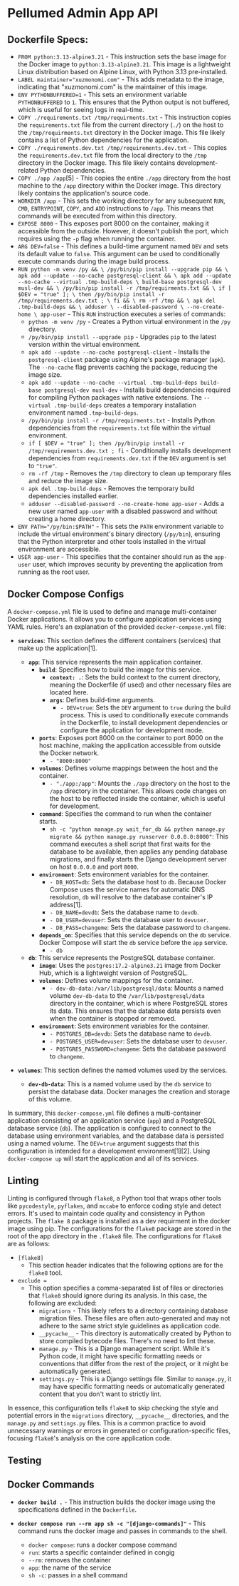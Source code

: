 # Pellumed Admin App API 

## Dockerfile Specs:
*   `FROM python:3.13-alpine3.21` -  This instruction sets the base image for the Docker image to `python:3.13-alpine3.21`. This image is a lightweight Linux distribution based on Alpine Linux, with Python 3.13 pre-installed.
*   `LABEL maintainer="xuzmonomi.com"` - This adds metadata to the image, indicating that "xuzmonomi.com" is the maintainer of this image.
*   `ENV PYTHONBUFFERED=1` - This sets an environment variable `PYTHONBUFFERED` to `1`.  This ensures that the Python output is not buffered, which is useful for seeing logs in real-time.
*   `COPY ./requirements.txt /tmp/requirments.txt` - This instruction copies the `requirements.txt` file from the current directory (`./`) on the host to the `/tmp/requirments.txt` directory in the Docker image. This file likely contains a list of Python dependencies for the application.
*   `COPY ./requirements.dev.txt /tmp/requirements.dev.txt` - This copies the `requirements.dev.txt` file from the local directory to the `/tmp` directory in the Docker image. This file likely contains development-related Python dependencies.
*   `COPY ./app /app`[5] - This copies the entire `./app` directory from the host machine to the `/app` directory within the Docker image. This directory likely contains the application's source code.
*   `WORKDIR /app` - This sets the working directory for any subsequent `RUN`, `CMD`, `ENTRYPOINT`, `COPY`, and `ADD` instructions to `/app`. This means that commands will be executed from within this directory.
*   `EXPOSE 8000` - This exposes port 8000 on the container, making it accessible from the outside. However, it doesn't publish the port, which requires using the `-p` flag when running the container.
*   `ARG DEV=false` -  This defines a build-time argument named `DEV` and sets its default value to `false`. This argument can be used to conditionally execute commands during the image build process.
*   `RUN python -m venv /py && \ /py/bin/pip install --upgrade pip && \ apk add --update --no-cache postgresql-client && \ apk add --update --no-cache --virtual .tmp-build-deps \ build-base postgresql-dev musl-dev && \ /py/bin/pip install -r /tmp/requirments.txt && \ if [ $DEV = "true" ]; \ then /py/bin/pip install -r /tmp/requirements.dev.txt ; \ fi && \ rm -rf /tmp && \ apk del .tmp-build-deps && \ adduser \ --disabled-password \ --no-create-home \ app-user` - This `RUN` instruction executes a series of commands:
    *   `python -m venv /py` - Creates a Python virtual environment in the `/py` directory.
    *   `/py/bin/pip install --upgrade pip` -  Upgrades `pip` to the latest version within the virtual environment.
    *   `apk add --update --no-cache postgresql-client` - Installs the `postgresql-client` package using Alpine's package manager (`apk`). The `--no-cache` flag prevents caching the package, reducing the image size.
    *   `apk add --update --no-cache --virtual .tmp-build-deps build-base postgresql-dev musl-dev` - Installs build dependencies required for compiling Python packages with native extensions. The `--virtual .tmp-build-deps` creates a temporary installation environment named `.tmp-build-deps`.
    *   `/py/bin/pip install -r /tmp/requirments.txt` - Installs Python dependencies from the `requirements.txt` file within the virtual environment.
    *   `if [ $DEV = "true" ]; then /py/bin/pip install -r /tmp/requirements.dev.txt ; fi` - Conditionally installs development dependencies from `requirements.dev.txt` if the `DEV` argument is set to `"true"`.
    *   `rm -rf /tmp` - Removes the `/tmp` directory to clean up temporary files and reduce the image size.
    *   `apk del .tmp-build-deps` - Removes the temporary build dependencies installed earlier.
    *   `adduser --disabled-password --no-create-home app-user` - Adds a new user named `app-user` with a disabled password and without creating a home directory.
*   `ENV PATH="/py/bin:$PATH"` - This sets the `PATH` environment variable to include the virtual environment's binary directory (`/py/bin`), ensuring that the Python interpreter and other tools installed in the virtual environment are accessible.
*   `USER app-user` -  This specifies that the container should run as the `app-user` user, which improves security by preventing the application from running as the root user.


## Docker Compose Configs
A `docker-compose.yml` file is used to define and manage multi-container Docker applications. It allows you to configure application services using YAML rules. Here's an explanation of the provided `docker-compose.yml` file:

*   **`services`**: This section defines the different containers (services) that make up the application[1].

    *   **`app`**: This service represents the main application container.
        *   **`build`**: Specifies how to build the image for this service.
            *   **`context: .`**: Sets the build context to the current directory, meaning the Dockerfile (if used) and other necessary files are located here.
            *   **`args`**: Defines build-time arguments.
                *   `- DEV=true`: Sets the `DEV` argument to `true` during the build process. This is used to conditionally execute commands in the Dockerfile, to install development dependencies or configure the application for development mode.
        *   **`ports`**: Exposes port 8000 on the container to port 8000 on the host machine, making the application accessible from outside the Docker network.
            *   `- "8000:8000"`
        *   **`volumes`**: Defines volume mappings between the host and the container.
            *   `- "./app:/app"`: Mounts the `./app` directory on the host to the `/app` directory in the container. This allows code changes on the host to be reflected inside the container, which is useful for development.
        *   **`command`**: Specifies the command to run when the container starts.
            *   `sh -c "python manage.py wait_for_db && python manage.py migrate && python manage.py runserver 0.0.0.0:8000"`: This command executes a shell script that first waits for the database to be available, then applies any pending database migrations, and finally starts the Django development server on host `0.0.0.0` and port `8000`.
        *   **`environment`**: Sets environment variables for the container.
            *   `- DB_HOST=db`: Sets the database host to `db`. Because Docker Compose uses the service names for automatic DNS resolution, `db` will resolve to the database container's IP address[1].
            *   `- DB_NAME=devdb`: Sets the database name to `devdb`.
            *   `- DB_USER=devuser`: Sets the database user to `devuser`.
            *   `- DB_PASS=changeme`: Sets the database password to `changeme`.
        *   **`depends_on`**: Specifies that this service depends on the `db` service.  Docker Compose will start the `db` service before the `app` service.
            *   `- db`
    *   **`db`**: This service represents the PostgreSQL database container.
        *   **`image`**: Uses the `postgres:17.2-alpine3.21` image from Docker Hub, which is a lightweight version of PostgreSQL.
        *   **`volumes`**: Defines volume mappings for the container.
            *   `- dev-db-data:/var/lib/postgresql/data`: Mounts a named volume `dev-db-data` to the `/var/lib/postgresql/data` directory in the container, which is where PostgreSQL stores its data. This ensures that the database data persists even when the container is stopped or removed.
        *   **`environment`**: Sets environment variables for the container.
            *   `- POSTGRES_DB=devdb`: Sets the database name to `devdb`.
            *   `- POSTGRES_USER=devuser`: Sets the database user to `devuser`.
            *   `- POSTGRES_PASSWORD=changeme`: Sets the database password to `changeme`.
*   **`volumes`**: This section defines the named volumes used by the services.
    *   **`dev-db-data`**: This is a named volume used by the `db` service to persist the database data.  Docker manages the creation and storage of this volume.

In summary, this `docker-compose.yml` file defines a multi-container application consisting of an application service (`app`) and a PostgreSQL database service (`db`). The application is configured to connect to the database using environment variables, and the database data is persisted using a named volume. The `DEV=true` argument suggests that this configuration is intended for a development environment[1][2]. Using `docker-compose up`  will start the application and all of its services.


## Linting
Linting is configured through `flake8`, a Python tool that wraps other tools like `pycodestyle`, `pyflakes`, and `mccabe` to enforce coding style and detect errors. It's used to maintain code quality and consistency in Python projects. The `flake 8` package is installed as a dev requirment in the docker image using pip. The configurations for the `flake8` package are stored in the root of the app directory in the `.flake8` file. The configurations for `flake8` are as follows: 

*   `[flake8]`
    *   This section header indicates that the following options are for the `flake8` tool.
*   `exclude =`
    *   This option specifies a comma-separated list of files or directories that `flake8` should ignore during its analysis. In this case, the following are excluded:
        *   `migrations` - This likely refers to a directory containing database migration files. These files are often auto-generated and may not adhere to the same strict style guidelines as application code.
        *   `__pycache__` - This directory is automatically created by Python to store compiled bytecode files. There's no need to lint these.
        *   `manage.py` - This is a Django management script. While it's Python code, it might have specific formatting needs or conventions that differ from the rest of the project, or it might be automatically generated.
        *   `settings.py` - This is a Django settings file. Similar to `manage.py`, it may have specific formatting needs or automatically generated content that you don't want to strictly lint.

In essence, this configuration tells `flake8` to skip checking the style and potential errors in the `migrations` directory, `__pycache__` directories, and the `manage.py` and `settings.py` files. This is a common practice to avoid unnecessary warnings or errors in generated or configuration-specific files, focusing `flake8`'s analysis on the core application code.


## Testing



## Docker Commands
*   **`docker build .`** - This instruction builds the docker image using the specifications defined in the `Dockerfile`. 

*   **`docker compose run --rm app sh -c "[django-commands]"`** - This command runs the docker image and passes in commands to the shell. 

    *    `docker compose`: runs a docker compose command
    *    `run`: starts a specific containder defined in congig
    *    `--rm`: removes the container
    *    `app`: the name of the service
    *    `sh -c`: passes in a shell command